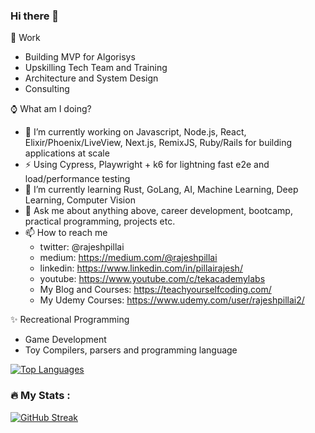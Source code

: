 ### Hi there 👋

<!--
**rajeshpillai/rajeshpillai** is a ✨ _special_ ✨ repository because its `README.md` (this file) appears on your GitHub profile.

Here are some ideas to get you started:

- 🔭 I’m currently working on Javascript, React, Elixir, Phoenix, Ruby/Rails, Next.js, Remix
- 🌱 I’m currently learning Rust, GoLang
- 👯 I’m looking to collaborate on ...
- 🤔 I’m looking for help with ...
- 💬 Ask me about ...
- 📫 How to reach me: ...
- 😄 Pronouns: ...
- ⚡ Fun fact: ...
-->

🏢 Work
- Building MVP for Algorisys
- Upskilling Tech Team and Training
- Architecture and System Design
- Consulting  

⌚️ What am I doing?
- 🔭 I’m currently working on Javascript, Node.js, React, Elixir/Phoenix/LiveView, Next.js, RemixJS, Ruby/Rails for building applications at scale
- ⚡ Using Cypress, Playwright + k6 for lightning fast e2e and load/performance testing
- 🌱 I’m currently learning Rust, GoLang, AI, Machine Learning, Deep Learning, Computer Vision
- 💬 Ask me about anything above, career development, bootcamp, practical programming, projects etc.
- 📫 How to reach me
  - twitter:  @rajeshpillai
  - medium:   https://medium.com/@rajeshpillai
  - linkedin: https://www.linkedin.com/in/pillairajesh/
  - youtube:  https://www.youtube.com/c/tekacademylabs
  - My Blog and Courses:  https://teachyourselfcoding.com/
  - My Udemy Courses: https://www.udemy.com/user/rajeshpillai2/
 
✨ Recreational Programming
- Game Development
- Toy Compilers, parsers and programming language

 [![Top Languages](https://github-readme-stats.vercel.app/api/top-langs/?username=rajeshpillai&layout=compact&theme=vision-friendly-dark)](https://github.com/anuraghazra/github-readme-stats)


### :fire: My Stats :
[![GitHub Streak](http://github-readme-streak-stats.herokuapp.com?user=rajeshpillai&theme=dark&background=000000)](https://git.io/streak-stats)

